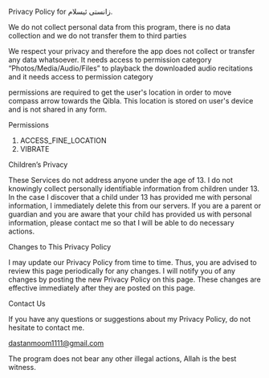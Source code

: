 Privacy Policy for زانستی ئیسلام.


We do not collect personal data from this program, there is no data collection and we do not transfer them to third parties




We respect your privacy and therefore the app does not collect or transfer any data whatsoever. It needs access to permission category “Photos/Media/Audio/Files” to playback the downloaded audio recitations and it needs access to permission category 

permissions are required to get the user's location in order to move compass arrow towards the Qibla. This location is stored on user's device and is not shared in any form.


Permissions

1. ACCESS_FINE_LOCATION
3. VIBRATE




Children’s Privacy

These Services do not address anyone under the age of 13. I do not knowingly collect personally identifiable information from children under 13. In the case I discover that a child under 13 has provided me with personal information, I immediately delete this from our servers. If you are a parent or guardian and you are aware that your child has provided us with personal information, please contact me so that I will be able to do necessary actions.


Changes to This Privacy Policy

I may update our Privacy Policy from time to time. Thus, you are advised to review this page periodically for any changes. I will notify you of any changes by posting the new Privacy Policy on this page. These changes are effective immediately after they are posted on this page.

Contact Us

If you have any questions or suggestions about my Privacy Policy, do not hesitate to contact me.

dastanmoom1111@gmail.com

The program does not bear any other illegal actions, Allah is the best witness.
